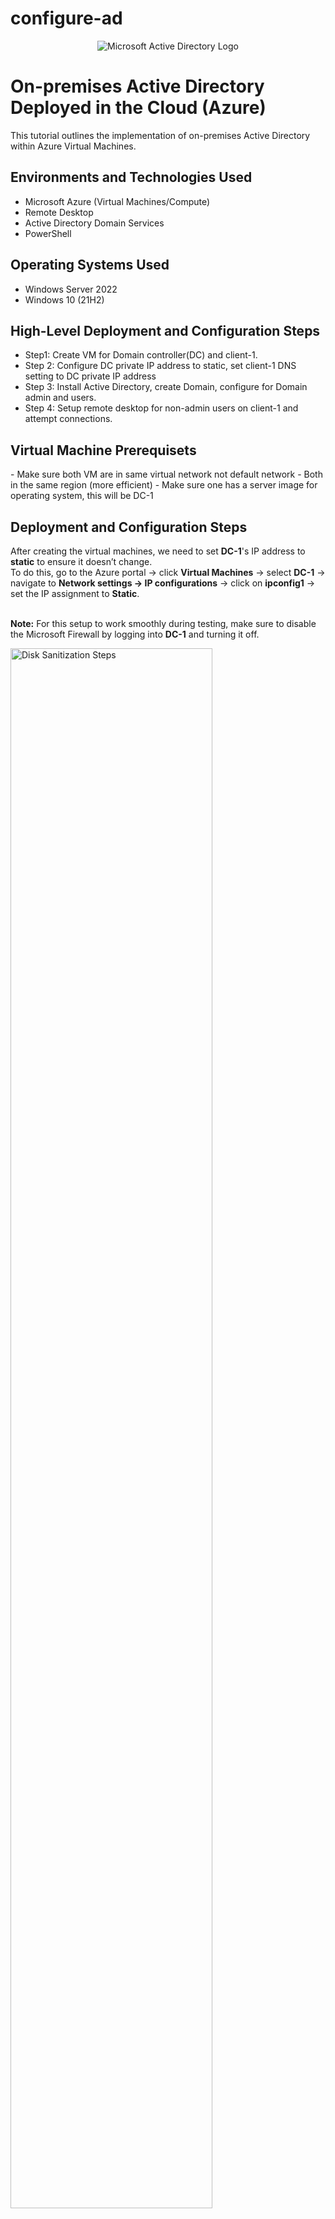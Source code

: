 # configure-ad

<p align="center">
<img src="https://i.imgur.com/pU5A58S.png" alt="Microsoft Active Directory Logo"/>
</p>

<h1>On-premises Active Directory Deployed in the Cloud (Azure)</h1>
This tutorial outlines the implementation of on-premises Active Directory within Azure Virtual Machines.<br />

<h2>Environments and Technologies Used</h2>

- Microsoft Azure (Virtual Machines/Compute)
- Remote Desktop
- Active Directory Domain Services
- PowerShell

<h2>Operating Systems Used </h2>

- Windows Server 2022
- Windows 10 (21H2)

<h2>High-Level Deployment and Configuration Steps</h2>

- Step1: Create VM for Domain controller(DC) and client-1. 
- Step 2: Configure DC private IP address to static, set client-1 DNS setting to DC private IP address
- Step 3: Install Active Directory, create Domain, configure for Domain admin and users.
- Step 4: Setup remote desktop for non-admin users on client-1 and attempt connections.

<h2>Virtual Machine Prerequisets</h2>
- Make sure both VM are in same virtual network not default network
- Both in the same region (more efficient)
- Make sure one has a server image for operating system, this will be DC-1

 
<h2>Deployment and Configuration Steps</h2>

<p>
  After creating the virtual machines, we need to set <strong>DC-1</strong>'s IP address to <strong>static</strong> to ensure it doesn’t change.<br>
  To do this, go to the Azure portal → click <strong>Virtual Machines</strong> → select <strong>DC-1</strong> → navigate to <strong>Network settings → IP configurations</strong> → click on <strong>ipconfig1</strong> → set the IP assignment to <strong>Static</strong>.<br><br>

  <strong>Note:</strong> For this setup to work smoothly during testing, make sure to disable the Microsoft Firewall by logging into <strong>DC-1</strong> and turning it off.
</p>
<p>
<img src="AD-static-dc1.png" height="80%" width="80%" alt="Disk Sanitization Steps"/>
</p>
<br><br>

<p>
  To change the DNS server for <strong>client-1</strong>, go to the <strong>Virtual Machines</strong> section in the Azure portal and select <strong>client-1</strong>.<br>
  From there, navigate to: <strong>Network settings → DNS servers</strong> (under the <em>Settings</em> menu) → choose <strong>Custom</strong> → enter the private IP address of <strong>DC-1</strong>.<br>
  This change will reroute DNS traffic to <strong>DC-1</strong> instead of the default Azure gateway.

  To confirm the DNS configuration, log in to <strong>client-1</strong> and run the following PowerShell commands:<br>
  <code>ipconfig /all</code><br>
  <code>ping 10.0.0.4</code><br>
  These will verify the DNS settings and confirm network connectivity to <strong>DC-1</strong>.
</p>
<p>
<img src="dns-privateIP.png" height="80%" width="80%" alt="Disk Sanitization Steps"/>
</p>
<p>
<img src="ad-image3.png" height="80%" width="80%" alt="Disk Sanitization Steps"/>
</p>

<p>
  To make <strong>DC-1</strong> a domain controller, open <strong>Server Manager</strong> and click on <strong>Add Roles and Features</strong>.<br>
  Click <strong>Next</strong> through the prompts until you reach the <strong>Server Roles</strong> page (as shown in the first image).<br>
  Select <strong>Active Directory Domain Services</strong>, then continue clicking <strong>Next</strong> until you reach the <strong>Install</strong> option.<br><br>

  Once installation is complete, click the flag icon in the upper-right corner of Server Manager (as shown in image two).<br>
  Select <strong>Promote this server to a domain controller</strong>, then choose <strong>Deployment Configuration → Add a new forest</strong>, and enter your desired root domain name.<br>
  Continue through the wizard and complete the installation.<br><br>

  After installation, the VM will automatically restart. When logging back in, use your domain credentials.<br>
  For example, to log in as user <strong>labuser</strong> within the domain <strong>mydomain.com</strong>, enter: <code>mydomain.com\labuser</code>.
</p>
<p>
<img src="ad-image4.png" height="80%" width="80%" alt="Disk Sanitization Steps"/>
</p>
<p>
<img src="ad-image5.png" height="80%" width="80%" alt="Disk Sanitization Steps"/>
</p>
<p>
<img src="domainlogin-image5.png" height="80%" width="80%" alt="Disk Sanitization Steps"/>
</p>
<br><br>

<p>
  Now we want to create two folders—one for employees and another for admins—and also create a Domain Admin user.<br><br>

  To create the folders, click the search bar and type <strong>Active Directory Users and Computers</strong>, then open it.<br>
  Right-click on <strong>mydomain.com</strong> → select <strong>New → Organizational Unit</strong> → enter the folder names.<br>
  In this case, create two organizational units: <strong>_EMPLOYEES</strong> and <strong>_ADMINS</strong>.<br><br>

  To create a Domain Admin user:<br>
  Right-click the <strong>_ADMINS</strong> folder → select <strong>New → User</strong> → fill out the user details.<br>
  For this example, we create a user named <strong>jane_admin</strong>. Click <strong>Next</strong>, then set a password when prompted.<br><br>

  Once the user is created, right-click on <strong>jane_admin</strong> → select <strong>Properties</strong> → go to the <strong>Member Of</strong> tab → click <strong>Add</strong> → type <code>Domain Admins</code> → click <strong>Check Names</strong> → then <strong>OK</strong>, <strong>Apply</strong>, and <strong>OK</strong> again.

  Jane_admin is now officially part of the <strong>Domain Admins</strong> group.
</p>
<p>
<img src="ad-image6.png" height="80%" width="80%" alt="Disk Sanitization Steps"/>
</p>
<p>
<img src="ad-image7.png" height="80%" width="80%" alt="Disk Sanitization Steps"/>
</p>
<p>
<img src="ad-image8.png" height="80%" width="80%" alt="Disk Sanitization Steps"/>
</p>
<br><br>

<p>
  The next step is to add <strong>Client-1</strong> to our domain.<br>
  Log in to the VM using your initial user account (in this case, <code>labuser</code>).<br>
  Go to <strong>Settings → Rename this PC (advanced)</strong> → click <strong>Change</strong> → select <strong>Domain</strong> and enter your domain name (e.g., <code>mydomain.com</code>) → click <strong>OK</strong>.

  This process adds <strong>Client-1</strong> to the domain <strong>mydomain.com</strong>.<br>
  To confirm the change, go back to the Domain Controller VM.<br>
  Open <strong>Active Directory Users and Computers</strong> → click on the <strong>Computers</strong> folder → you should see <strong>Client-1</strong> listed there.
</p>
<p>
<img src="ad-image9.png" height="80%" width="80%" alt="Disk Sanitization Steps"/>
</p>
<p>
<img src="ad-image10.png" height="80%" width="80%" alt="Disk Sanitization Steps"/>
</p>
<br><br>

<p>
  In this step, we want to grant remote access to <strong>Client-1</strong> for all users in the domain.<br>
  Log in to <strong>Client-1</strong> as the admin user (e.g., <code>Jane_admin</code>).<br>
  Go to <strong>Settings → Remote Desktop</strong> (found on the right side of the page) → click <strong>Select users that can remotely access this PC</strong> → click <strong>Add</strong> and enter <strong>Domain Users</strong> → click <strong>OK</strong>.<br><br>

  This grants remote desktop access to all domain users. You can now create additional user accounts that will be able to connect to <strong>Client-1</strong> remotely.
</p>
<p>
<img src="ad-image13.PNG" height="80%" width="80%" alt="Disk Sanitization Steps"/>
</p>
<br><br>

<p>
  To create users in bulk, we can use a PowerShell script. Here's how to do it:<br><br>

  Log in to <strong>DC-1</strong> as an admin → open <strong>PowerShell ISE</strong> → go to <strong>File → New</strong> → paste the script into the editor → click <strong>Run Script</strong>.<br><br>

  If executed correctly, the script will generate user accounts. To confirm, open <strong>Active Directory Users and Computers</strong> and navigate to the <strong>_EMPLOYEES</strong> folder — the new accounts should appear there.<br><br>

  <strong>Note:</strong> In this example, the script creates <strong>100 user accounts</strong>, all using the password <code>Password1</code>. The users will be imported into the <strong>_EMPLOYEES</strong> organizational unit, so it's important that this folder exists and is named correctly.<br><br>

  Finally, to verify that the accounts work, try logging into <strong>Client-1</strong> via <strong>Remote Desktop</strong> using one of the new users. For example:<br>
  <strong>Username:</strong> <code>mydomain.com\big.sapir</code><br>
  <strong>Password:</strong> <code>Password1</code>
</p>
<p>
<img src="ad-image14.PNG" height="80%" width="80%" alt="Disk Sanitization Steps"/>
</p>
<p>
<img src="ad-image15.PNG" height="80%" width="80%" alt="Disk Sanitization Steps"/>
</p>
<br><br>


<p>
  <strong>SETTING A GROUP POLICY</strong><br>
  To configure the account lockout policy via Group Policy, open the Group Policy Management Console (GPMC) on the <strong>dc-1</strong> VM.<br>
  Right-click the <strong>Start</strong> button → click <strong>Run</strong> → type <code>gpmc.msc</code> → press <strong>Enter</strong>.<br>

  In the GPMC, right-click your domain (e.g., <strong>mydomain.com</strong>) and select <strong>Edit</strong>.<br>
  Navigate to: <strong>Computer Configuration → Policies → Windows Settings → Security Settings → Account Policies → Account Lockout Policy</strong>.<br>

  Once there, configure the following settings:
</p>

<ul>
  <li><strong>Account lockout duration:</strong> 30 minutes</li>
  <li><strong>Account lockout threshold:</strong> 5 invalid login attempts</li>
  <li><strong>Reset account lockout counter after:</strong> 10 minutes</li>
</ul>
  
<p>
<img src="AccLock-image1.png" height="80%" width="80%" alt="Disk Sanitization Steps"/>
</p>
<p>
<img src="AccLock-image2.png" height="80%" width="80%" alt="Disk Sanitization Steps"/>
</p>

<p>
  Now, for the new settings to apply, you can either wait for Group Policy to propagate automatically or force an update immediately.<br>
  On a client machine, open <strong>Command Prompt</strong> and run: <code>gpupdate /force</code>, then press <strong>Enter</strong>.<br>
  In this case, log in to the <strong>client-1</strong> VM as the admin account: <code>mydomain.com\jane_admin</code>.
</p>
<p>
<img src="AccLock-image3.png" height="80%" width="80%" alt="Disk Sanitization Steps"/>
</p>

<p>
  To verify that the Group Policy is in place, log out of the admin account and attempt to sign in as a regular user.<br>
  Intentionally enter the wrong password <strong>five times</strong> — for example, I used <code>mydomain.com\bagom.mikul</code> with an incorrect password.<br>
  After the fifth failed attempt, the account was locked, confirming that the Group Policy is working as expected.
</p>
<p>
<img src="AccLock-image4.png" height="80%" width="80%" alt="Disk Sanitization Steps"/>
</p>

<p>
  Now we can unlock the account. On the <strong>dc-1</strong> VM, open <strong>Active Directory Users and Computers</strong>.<br>
  Navigate to: <strong>mydomain.com → _EMPLOYEES</strong>, then right-click and select <strong>Find</strong>.<br>
  Type the locked-out username (e.g., <code>bagom.mikul</code>), double-click the account, and check <strong>Unlock Account</strong>.<br>
  The user <code>bagom.mikul</code> is now unlocked.<br><br>

  To reset the password for this account, right-click the user in <strong>Active Directory Users and Computers</strong> and select <strong>Reset Password...</strong>
</p>

<p>
<img src="AccLock-image5.png" height="80%" width="80%" alt="Disk Sanitization Steps"/>
</p>


</p>
